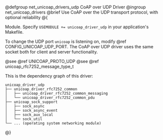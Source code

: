 @defgroup net_unicoap_drivers_udp CoAP over UDP Driver
@ingroup net_unicoap_drivers
@brief Use CoAP over the UDP transport protocol, with optional reliability
@{

Module. Specify `USEMODULE += unicoap_driver_udp` in your application's Makefile.

To change the UDP port `unicoap` is listening on, modify @ref CONFIG_UNICOAP_UDP_PORT.
The CoAP over UDP driver uses the same socket both for client and server functionality.

@see @ref UNICOAP_PROTO_UDP
@see @ref unicoap_rfc7252_message_type_t

This is the dependency graph of this driver:

```
unicoap_driver_udp
├── unicoap_driver_rfc7252_common
│   ├── unicoap_driver_rfc7252_common_messaging
│   └── unicoap_driver_rfc7252_common_pdu
├── unicoap_sock_support
│   ├── sock_async
│   ├── sock_async_event
│   ├── sock_aux_local
│   └── sock_util
└── ... (operating system networking module)
```

@}
